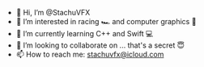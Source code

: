 - 👋 Hi, I’m @StachuVFX
- 👀 I’m interested in racing 🏎️ and computer graphics 🌅
- 🌱 I’m currently learning C++ and Swift 💻
- 💞️ I’m looking to collaborate on ... that's a secret 😇
- 📫 How to reach me: stachuvfx@icloud.com

<!---
StachuVFX/StachuVFX is a ✨ special ✨ repository because its `README.md` (this file) appears on your GitHub profile.
You can click the Preview link to take a look at your changes.
--->

